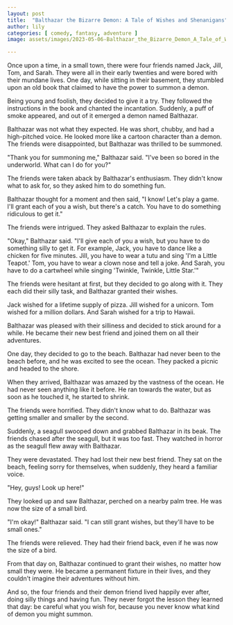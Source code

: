 ```yaml
---
layout: post
title:  "Balthazar the Bizarre Demon: A Tale of Wishes and Shenanigans"
author: lily
categories: [ comedy, fantasy, adventure ]
image: assets/images/2023-05-06-Balthazar_the_Bizarre_Demon_A_Tale_of_Wishes_and_Shenanigans.png

---
```

Once upon a time, in a small town, there were four friends named Jack, Jill, Tom, and Sarah. They were all in their early twenties and were bored with their mundane lives. One day, while sitting in their basement, they stumbled upon an old book that claimed to have the power to summon a demon.

Being young and foolish, they decided to give it a try. They followed the instructions in the book and chanted the incantation. Suddenly, a puff of smoke appeared, and out of it emerged a demon named Balthazar.

Balthazar was not what they expected. He was short, chubby, and had a high-pitched voice. He looked more like a cartoon character than a demon. The friends were disappointed, but Balthazar was thrilled to be summoned.

"Thank you for summoning me," Balthazar said. "I've been so bored in the underworld. What can I do for you?"

The friends were taken aback by Balthazar's enthusiasm. They didn't know what to ask for, so they asked him to do something fun.

Balthazar thought for a moment and then said, "I know! Let's play a game. I'll grant each of you a wish, but there's a catch. You have to do something ridiculous to get it."

The friends were intrigued. They asked Balthazar to explain the rules.

"Okay," Balthazar said. "I'll give each of you a wish, but you have to do something silly to get it. For example, Jack, you have to dance like a chicken for five minutes. Jill, you have to wear a tutu and sing 'I'm a Little Teapot.' Tom, you have to wear a clown nose and tell a joke. And Sarah, you have to do a cartwheel while singing 'Twinkle, Twinkle, Little Star.'"

The friends were hesitant at first, but they decided to go along with it. They each did their silly task, and Balthazar granted their wishes.

Jack wished for a lifetime supply of pizza. Jill wished for a unicorn. Tom wished for a million dollars. And Sarah wished for a trip to Hawaii.

Balthazar was pleased with their silliness and decided to stick around for a while. He became their new best friend and joined them on all their adventures.

One day, they decided to go to the beach. Balthazar had never been to the beach before, and he was excited to see the ocean. They packed a picnic and headed to the shore.

When they arrived, Balthazar was amazed by the vastness of the ocean. He had never seen anything like it before. He ran towards the water, but as soon as he touched it, he started to shrink.

The friends were horrified. They didn't know what to do. Balthazar was getting smaller and smaller by the second.

Suddenly, a seagull swooped down and grabbed Balthazar in its beak. The friends chased after the seagull, but it was too fast. They watched in horror as the seagull flew away with Balthazar.

They were devastated. They had lost their new best friend. They sat on the beach, feeling sorry for themselves, when suddenly, they heard a familiar voice.

"Hey, guys! Look up here!"

They looked up and saw Balthazar, perched on a nearby palm tree. He was now the size of a small bird.

"I'm okay!" Balthazar said. "I can still grant wishes, but they'll have to be small ones."

The friends were relieved. They had their friend back, even if he was now the size of a bird.

From that day on, Balthazar continued to grant their wishes, no matter how small they were. He became a permanent fixture in their lives, and they couldn't imagine their adventures without him.

And so, the four friends and their demon friend lived happily ever after, doing silly things and having fun. They never forgot the lesson they learned that day: be careful what you wish for, because you never know what kind of demon you might summon.